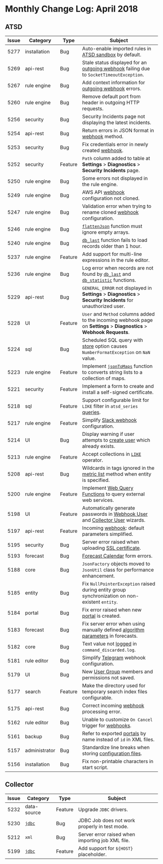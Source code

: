 # Monthly Change Log: April 2018

## ATSD

**Issue**| **Category**    | **Type**    | **Subject**
-----|-------------|---------|----------------------
5277 | installation | Bug | Auto-enable imported rules in [ATSD sandbox](https://github.com/axibase/dockers/tree/atsd-sandbox#overview) by default.
5269 | api-rest | Bug | Stale status displayed for an [outgoing webhook](../../rule-engine/notifications/README.md) failing due to `SocketTimeoutException`.
5267 | rule engine | Bug | Add context information for [outgoing webhook](../../rule-engine/notifications/README.md#creating-notifications) errors.
5260 | rule engine | Bug | Remove default port from header in outgoing HTTP requests.
5256 | security | Bug | Security Incidents page not displaying the latest incidents.
5254 | api-rest | Bug | Return errors in JSON format in [webhook](../../api/data/messages/webhook.md) method.
5253 | security | Bug | Fix credentials error in newly created [webhook](../../administration/user-authorization.md#webhook-user).
5252 | security | Feature | `Path` column added to table at **Settings** > **Diagnostics** > **Security Incidents** page.
5250 | rule engine | Bug | Some errors not displayed in the rule engine.
5249 | rule engine | Bug | AWS API [webhook](../../rule-engine/notifications/aws-api.md) configuration not cloned.
5247 | rule engine | Bug | Validation error when trying to rename cloned [webhook](../../rule-engine/notifications/README.md) configuration.
5246 | rule engine | Bug | [`flattenJson`](../../rule-engine/functions-json.md#flattenjson) function must ignore empty arrays.
5240 | rule engine | Bug | [`db_last`](../../rule-engine/functions-series.md#db_last) function fails to load records older than 1 hour.
5237 | rule engine | Feature | Add support for multi-line expressions in the rule editor.
5236 | rule engine | Bug | Log error when records are not found by [`db_last`](../../rule-engine/functions-series.md#db_last) and [`db_statistic`](../../rule-engine/functions-series.md#db_statistic) functions.
5229 | api-rest | Bug | `GENERAL_ERROR` not displayed in **Settings** > **Diagnostics** > **Security Incidents** for unauthorized user.
5228 | UI | Feature | `User` and `Method` columns added to the incoming webhook page on **Settings** > **Diagnostics** > **Webhook Requests**.
5224 | sql | Bug | Scheduled SQL query with [store](../../sql/scheduled-sql-store.md) option causes `NumberFormatException` on `NaN` value.
5223 | rule engine | Feature | Implement [`jsonToMaps`](../../rule-engine/functions-json.md#jsontomaps) function to converts string lists to a collection of maps.
5221 | security | Feature | Implement a form to create and install a self-signed certificate.
5218 | sql | Feature | Support configurable limit for `LIKE` filter in `atsd_series` [queries](../../sql/README.md#atsd_series-table).
5217 | rule engine | Feature | Simplify [Slack webhook](../../rule-engine/notifications/slack.md) configuration.
5214 | UI | Bug | Display warning if user attempts to [create user](../../administration/user-authentication.md#user-authentication) which already exists.
5213 | rule engine | Feature | Accept collections in [`LIKE`](../../rule-engine/functions-collection.md#like) operator.
5208 | api-rest | Bug | Wildcards in tags ignored in the [metric list](../../api/meta/metric/list.md) method when entity is specified.
5200 | rule engine | Feature | Implement [Web Query Functions](../../rule-engine/functions-web-query.md) to query external web services.
5198 | UI | Feature | Automatically generate passwords in [Webhook User](../../api/data/messages/webhook.md#webhook-user-wizard) and [Collector User](../../administration/collector-account.md#use-wizard) wizards.
5197 | api-rest | Feature | Incoming [webhook](../../api/data/messages/webhook.md): default parameters simplified.
5195 | security | Bug | Server error raised when uploading [SSL certificate](../../administration/ssl-self-signed.md).
5193 | forecast | Bug |[Forecast Calendar](../../forecasting/calendar_exceptions_testing.md#calendar) form errors.
5188 | core | Bug | `JsonFactory` objects moved to `JsonUtil` class for performance enhancement.
5185 | entity | Bug | Fix `NullPointerException` raised during entity group synchronization on non-existent `entity`.
5184 | portal | Bug | Fix error raised when new [portal](../../portals/) is created.
5183 | forecast | Bug | Fix server error when using manually defined [algorithm parameters](../../forecasting/README.md#algorithm-parameters) in forecasts.
5182 | core | Bug | Text value not [logged](../../administration/metric-persistence-filter.md) in `command_discarded.log`.
5181 | rule editor | Bug | Simplify [Telegram](../../rule-engine/notifications/telegram.md#telegram-notifications) webhook configuration.
5179 | UI | Bug | New [User Group](../../administration/user-authentication.md#user-authentication) members and permissions not saved.
5177 | search | Feature | Make the directory used for temporary search index files configurable.
5175 | api-rest | Bug | Correct incoming [webhook](../../api/data/messages/webhook.md) processing error.
5162 | rule editor | Bug | Unable to customize `On Cancel` trigger for [webhooks](../../rule-engine/notifications/README.md#creating-notifications).
5161 | backup | Bug | Refer to exported [portals](../../portals/) by name instead of `id` in XML files.
5157 | administrator | Bug | Standardize line breaks when storing [configuration files](../../administration/configuration-files.md#editing-configuration-files).
5156 | installation | Bug | Fix non-printable characters in start script.

## Collector

**Issue**| **Category**    | **Type**    | **Subject**
-----|-------------|---------|----------------------
5232 | data-source | Feature | Upgrade `JDBC` drivers.
5230 | [`jdbc`](https://axibase.com/docs/axibase-collector/jobs/jdbc.html#jdbc-job) | Bug | JDBC Job does not work properly in test mode.
5212 | `xml` | Bug | Server error raised when importing job XML file.
5199 | [`jdbc`](https://axibase.com/docs/axibase-collector/jobs/jdbc.html#jdbc-job) | Feature | Add support for `${HOST}` placeholder.
